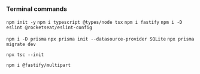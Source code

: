 ### Terminal commands

`npm init -y`
`npm i typescript @types/node tsx`
`npm i fastify`
`npm i -D eslint @rocketseat/eslint-config`

`npm i -D prisma`
`npx prisma init --datasource-provider SQLite`
`npx prisma migrate dev`

`npx tsc --init`

`npm i @fastify/multipart`
